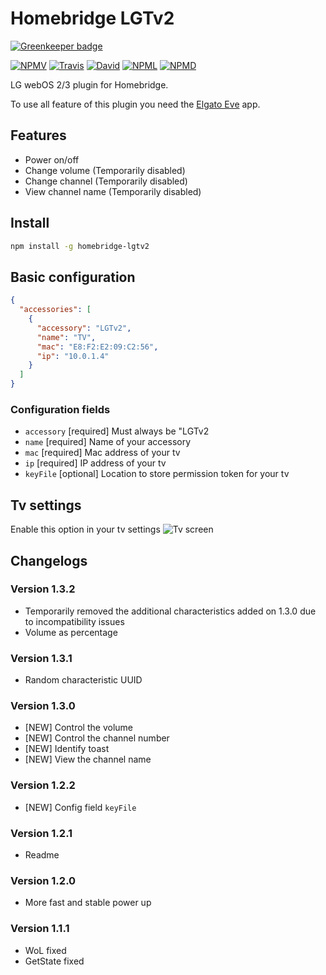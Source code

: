 # Homebridge LGTv2

[![Greenkeeper badge](https://badges.greenkeeper.io/adnsio/homebridge-lgtv2.svg)](https://greenkeeper.io/)

[![NPMV](https://img.shields.io/npm/v/homebridge-lgtv2.svg?style=flat-square)](https://npmjs.org/package/homebridge-lgtv2)
[![Travis](https://img.shields.io/travis/alessiodionisi/homebridge-lgtv2.svg?style=flat-square)](https://travis-ci.org/alessiodionisi/homebridge-lgtv2)
[![David](https://img.shields.io/david/alessiodionisi/homebridge-lgtv2.svg?style=flat-square)](https://david-dm.org/alessiodionisi/homebridge-lgtv2)
[![NPML](https://img.shields.io/npm/l/homebridge-lgtv2.svg?style=flat-square)](https://github.com/alessiodionisi/homebridge-lgtv2/blob/master/LICENSE)
[![NPMD](https://img.shields.io/npm/dt/homebridge-lgtv2.svg?style=flat-square)](https://npmjs.org/package/homebridge-lgtv2)

LG webOS 2/3 plugin for Homebridge.

To use all feature of this plugin you need the [Elgato Eve](https://www.elgato.com/en/eve/eve-app) app.

## Features
* Power on/off
* Change volume (Temporarily disabled)
* Change channel (Temporarily disabled)
* View channel name (Temporarily disabled)

## Install
```bash
npm install -g homebridge-lgtv2
```

## Basic configuration
```json
{
  "accessories": [
    {
      "accessory": "LGTv2",
      "name": "TV",
      "mac": "E8:F2:E2:09:C2:56",
      "ip": "10.0.1.4"
    }
  ]
}
```

### Configuration fields
- `accessory` [required]
Must always be "LGTv2
- `name` [required]
Name of your accessory
- `mac` [required]
Mac address of your tv
- `ip` [required]
IP address of your tv
- `keyFile` [optional]
Location to store permission token for your tv

## Tv settings
Enable this option in your tv settings
![Tv screen](https://s14.postimg.org/3p3fb9fgx/IMG_2750.jpg "Tv settings")

## Changelogs
### Version 1.3.2
- Temporarily removed the additional characteristics added on 1.3.0 due to incompatibility issues
- Volume as percentage

### Version 1.3.1
- Random characteristic UUID

### Version 1.3.0
- [NEW] Control the volume
- [NEW] Control the channel number
- [NEW] Identify toast
- [NEW] View the channel name

### Version 1.2.2
- [NEW] Config field `keyFile`

### Version 1.2.1
- Readme

### Version 1.2.0
- More fast and stable power up

### Version 1.1.1
- WoL fixed
- GetState fixed
